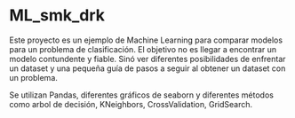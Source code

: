 # ML_smk_drk

Este proyecto es un ejemplo de Machine Learning para comparar modelos para un problema de clasificación. El objetivo no es llegar a encontrar un modelo contundente y fiable.
Sinó ver diferentes posibilidades de enfrentar un dataset y una pequeña guía de pasos a seguir al obtener un dataset con un problema.

Se utilizan Pandas, diferentes gráficos de seaborn y diferentes métodos como arbol de decisión, KNeighbors, CrossValidation, GridSearch.
